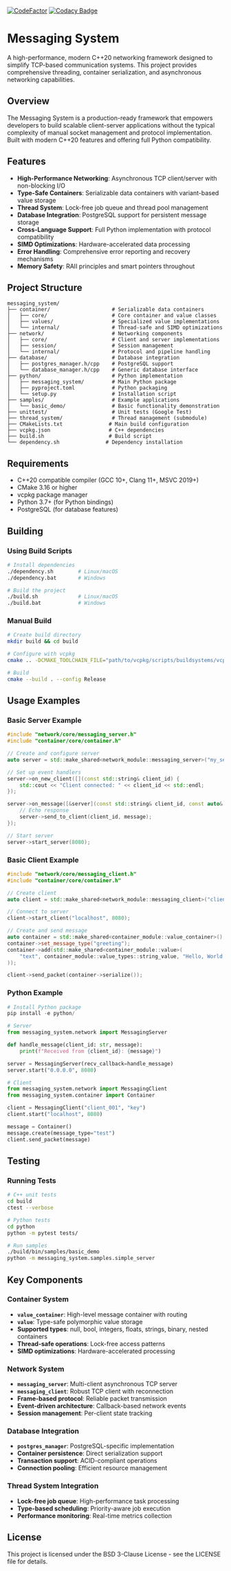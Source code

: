 [![CodeFactor](https://www.codefactor.io/repository/github/kcenon/messaging_system/badge)](https://www.codefactor.io/repository/github/kcenon/messaging_system)
[![Codacy Badge](https://app.codacy.com/project/badge/Grade/cacfad55304e44c3af21d3a6b5bcb4dd)](https://www.codacy.com/gh/kcenon/messaging_system/dashboard?utm_source=github.com&utm_medium=referral&utm_content=kcenon/messaging_system&utm_campaign=Badge_Grade)

# Messaging System

A high-performance, modern C++20 networking framework designed to simplify TCP-based communication systems. This project provides comprehensive threading, container serialization, and asynchronous networking capabilities.

## Overview

The Messaging System is a production-ready framework that empowers developers to build scalable client-server applications without the typical complexity of manual socket management and protocol implementation. Built with modern C++20 features and offering full Python compatibility.

## Features

- **High-Performance Networking**: Asynchronous TCP client/server with non-blocking I/O
- **Type-Safe Containers**: Serializable data containers with variant-based value storage
- **Thread System**: Lock-free job queue and thread pool management
- **Database Integration**: PostgreSQL support for persistent message storage
- **Cross-Language Support**: Full Python implementation with protocol compatibility
- **SIMD Optimizations**: Hardware-accelerated data processing
- **Error Handling**: Comprehensive error reporting and recovery mechanisms
- **Memory Safety**: RAII principles and smart pointers throughout

## Project Structure

```
messaging_system/
├── container/                    # Serializable data containers
│   ├── core/                     # Core container and value classes
│   ├── values/                   # Specialized value implementations
│   └── internal/                 # Thread-safe and SIMD optimizations
├── network/                      # Networking components
│   ├── core/                     # Client and server implementations
│   ├── session/                  # Session management
│   └── internal/                 # Protocol and pipeline handling
├── database/                     # Database integration
│   ├── postgres_manager.h/cpp    # PostgreSQL support
│   └── database_manager.h/cpp    # Generic database interface
├── python/                       # Python implementation
│   ├── messaging_system/         # Main Python package
│   ├── pyproject.toml            # Python packaging
│   └── setup.py                  # Installation script
├── samples/                      # Example applications
│   └── basic_demo/               # Basic functionality demonstration
├── unittest/                     # Unit tests (Google Test)
├── thread_system/                # Thread management (submodule)
├── CMakeLists.txt               # Main build configuration
├── vcpkg.json                   # C++ dependencies
├── build.sh                     # Build script
└── dependency.sh               # Dependency installation
```

## Requirements

- C++20 compatible compiler (GCC 10+, Clang 11+, MSVC 2019+)
- CMake 3.16 or higher
- vcpkg package manager
- Python 3.7+ (for Python bindings)
- PostgreSQL (for database features)

## Building

### Using Build Scripts

```bash
# Install dependencies
./dependency.sh        # Linux/macOS
./dependency.bat       # Windows

# Build the project
./build.sh             # Linux/macOS
./build.bat            # Windows
```

### Manual Build

```bash
# Create build directory
mkdir build && cd build

# Configure with vcpkg
cmake .. -DCMAKE_TOOLCHAIN_FILE="path/to/vcpkg/scripts/buildsystems/vcpkg.cmake"

# Build
cmake --build . --config Release
```

## Usage Examples

### Basic Server Example

```cpp
#include "network/core/messaging_server.h"
#include "container/core/container.h"

// Create and configure server
auto server = std::make_shared<network_module::messaging_server>("my_server");

// Set up event handlers
server->on_new_client([](const std::string& client_id) {
    std::cout << "Client connected: " << client_id << std::endl;
});

server->on_message([&server](const std::string& client_id, const auto& message) {
    // Echo response
    server->send_to_client(client_id, message);
});

// Start server
server->start_server(8080);
```

### Basic Client Example

```cpp
#include "network/core/messaging_client.h"
#include "container/core/container.h"

// Create client
auto client = std::make_shared<network_module::messaging_client>("client_001");

// Connect to server
client->start_client("localhost", 8080);

// Create and send message
auto container = std::make_shared<container_module::value_container>();
container->set_message_type("greeting");
container->add(std::make_shared<container_module::value>(
    "text", container_module::value_types::string_value, "Hello, World!"
));

client->send_packet(container->serialize());
```

### Python Example

```python
# Install Python package
pip install -e python/

# Server
from messaging_system.network import MessagingServer

def handle_message(client_id: str, message):
    print(f"Received from {client_id}: {message}")

server = MessagingServer(recv_callback=handle_message)
server.start("0.0.0.0", 8080)

# Client
from messaging_system.network import MessagingClient
from messaging_system.container import Container

client = MessagingClient("client_001", "key")
client.start("localhost", 8080)

message = Container()
message.create(message_type="test")
client.send_packet(message)
```

## Testing

### Running Tests

```bash
# C++ unit tests
cd build
ctest --verbose

# Python tests
cd python
python -m pytest tests/

# Run samples
./build/bin/samples/basic_demo
python -m messaging_system.samples.simple_server
```

## Key Components

### Container System
- **`value_container`**: High-level message container with routing
- **`value`**: Type-safe polymorphic value storage  
- **Supported types**: null, bool, integers, floats, strings, binary, nested containers
- **Thread-safe operations**: Lock-free access patterns
- **SIMD optimizations**: Hardware-accelerated processing

### Network System  
- **`messaging_server`**: Multi-client asynchronous TCP server
- **`messaging_client`**: Robust TCP client with reconnection
- **Frame-based protocol**: Reliable packet transmission
- **Event-driven architecture**: Callback-based network events
- **Session management**: Per-client state tracking

### Database Integration
- **`postgres_manager`**: PostgreSQL-specific implementation
- **Container persistence**: Direct serialization support
- **Transaction support**: ACID-compliant operations
- **Connection pooling**: Efficient resource management

### Thread System Integration
- **Lock-free job queue**: High-performance task processing
- **Type-based scheduling**: Priority-aware job execution
- **Performance monitoring**: Real-time metrics collection

## License

This project is licensed under the BSD 3-Clause License - see the LICENSE file for details.